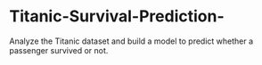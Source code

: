 # Titanic-Survival-Prediction-
Analyze the Titanic dataset and build a model to predict whether a passenger survived or not.
